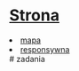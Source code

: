 # [Strona](https://ugkontzal.github.io)

<li><a href="https://kysioo.github.io/cern">mapa</a></li>
<li><a href="https://kysioo.github.io/respons">responsywna</a></li>
# zadania
